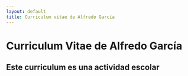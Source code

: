 ```yaml
---
layout: default
title: Curriculum vitae de Alfredo García
---
```


# Curriculum Vitae de Alfredo García
## Este curriculum es una actividad escolar
